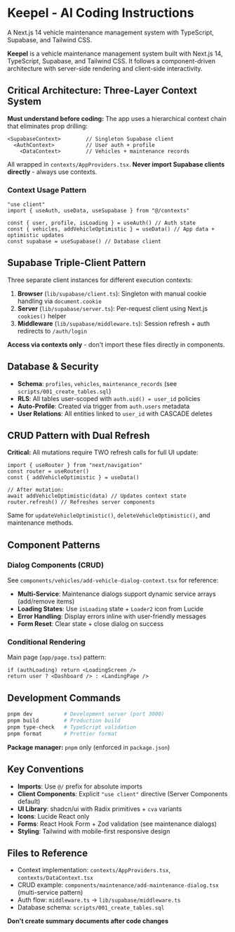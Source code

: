 # Keepel - AI Coding Instructions

A Next.js 14 vehicle maintenance management system with TypeScript, Supabase, and Tailwind CSS.

**Keepel** is a vehicle maintenance management system built with Next.js 14, TypeScript, Supabase, and Tailwind CSS. It follows a component-driven architecture with server-side rendering and client-side interactivity.

## Critical Architecture: Three-Layer Context System

**Must understand before coding:** The app uses a hierarchical context chain that eliminates prop drilling:

```tsx
<SupabaseContext>        // Singleton Supabase client
  <AuthContext>          // User auth + profile
    <DataContext>        // Vehicles + maintenance records
```

All wrapped in `contexts/AppProviders.tsx`. **Never import Supabase clients directly** - always use contexts.

### Context Usage Pattern

```tsx
"use client"
import { useAuth, useData, useSupabase } from "@/contexts"

const { user, profile, isLoading } = useAuth() // Auth state
const { vehicles, addVehicleOptimistic } = useData() // App data + optimistic updates
const supabase = useSupabase() // Database client
```

## Supabase Triple-Client Pattern

Three separate client instances for different execution contexts:

1. **Browser** (`lib/supabase/client.ts`): Singleton with manual cookie handling via `document.cookie`
2. **Server** (`lib/supabase/server.ts`): Per-request client using Next.js `cookies()` helper
3. **Middleware** (`lib/supabase/middleware.ts`): Session refresh + auth redirects to `/auth/login`

**Access via contexts only** - don't import these files directly in components.

## Database & Security

- **Schema**: `profiles`, `vehicles`, `maintenance_records` (see `scripts/001_create_tables.sql`)
- **RLS**: All tables user-scoped with `auth.uid() = user_id` policies
- **Auto-Profile**: Created via trigger from `auth.users` metadata
- **User Relations**: All entities linked to `user_id` with CASCADE deletes

## CRUD Pattern with Dual Refresh

**Critical:** All mutations require TWO refresh calls for full UI update:

```tsx
import { useRouter } from "next/navigation"
const router = useRouter()
const { addVehicleOptimistic } = useData()

// After mutation:
await addVehicleOptimistic(data) // Updates context state
router.refresh() // Refreshes server components
```

Same for `updateVehicleOptimistic()`, `deleteVehicleOptimistic()`, and maintenance methods.

## Component Patterns

### Dialog Components (CRUD)

See `components/vehicles/add-vehicle-dialog-context.tsx` for reference:

- **Multi-Service**: Maintenance dialogs support dynamic service arrays (add/remove items)
- **Loading States**: Use `isLoading` state + `Loader2` icon from Lucide
- **Error Handling**: Display errors inline with user-friendly messages
- **Form Reset**: Clear state + close dialog on success

### Conditional Rendering

Main page (`app/page.tsx`) pattern:

```tsx
if (authLoading) return <LoadingScreen />
return user ? <Dashboard /> : <LandingPage />
```

## Development Commands

```bash
pnpm dev          # Development server (port 3000)
pnpm build        # Production build
pnpm type-check   # TypeScript validation
pnpm format       # Prettier format
```

**Package manager:** `pnpm` only (enforced in `package.json`)

## Key Conventions

- **Imports**: Use `@/` prefix for absolute imports
- **Client Components**: Explicit `"use client"` directive (Server Components default)
- **UI Library**: shadcn/ui with Radix primitives + `cva` variants
- **Icons**: Lucide React only
- **Forms**: React Hook Form + Zod validation (see maintenance dialogs)
- **Styling**: Tailwind with mobile-first responsive design

## Files to Reference

- Context implementation: `contexts/AppProviders.tsx`, `contexts/DataContext.tsx`
- CRUD example: `components/maintenance/add-maintenance-dialog.tsx` (multi-service pattern)
- Auth flow: `middleware.ts` → `lib/supabase/middleware.ts`
- Database schema: `scripts/001_create_tables.sql`

**Don't create summary documents after code changes**
